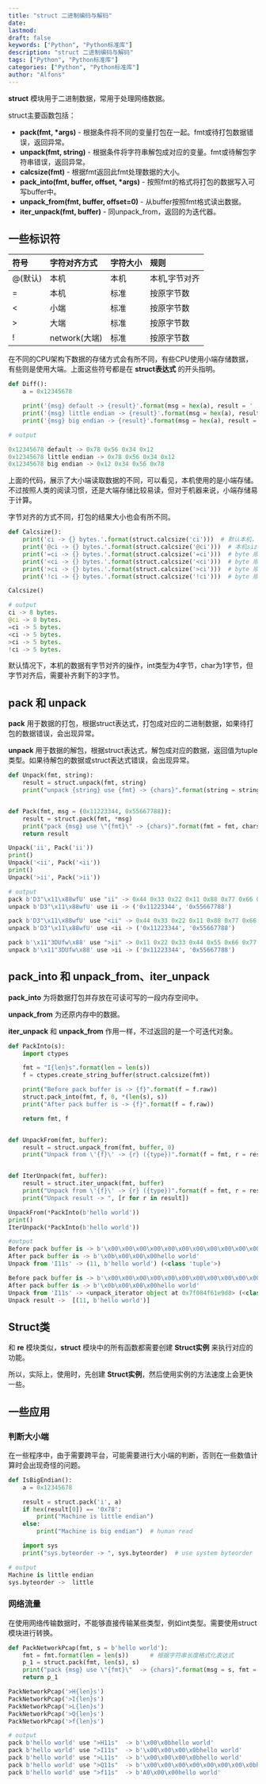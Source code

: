 ```yaml
---
title: "struct 二进制编码与解码"
date: 
lastmod: 
draft: false
keywords: ["Python", "Python标准库"]
description: "struct 二进制编码与解码"
tags: ["Python", "Python标准库"]
categories: ["Python", "Python标准库"]
author: "Alfons"
---
```


**struct** 模块用于二进制数据，常用于处理网络数据。

<!--more-->

struct主要函数包括：

- **pack(fmt, \*args)** - 根据条件将不同的变量打包在一起。fmt或待打包数据错误，返回异常。
- **unpack(fmt, string)** - 根据条件将字符串解包成对应的变量。fmt或待解包字符串错误，返回异常。
- **calcsize(fmt)** - 根据fmt返回此fmt处理数据的大小。
- **pack_into(fmt, buffer, offset, \*args)** - 按照fmt的格式将打包的数据写入可写buffer中。
- **unpack_from(fmt, buffer, offset=0)** - 从buffer按照fmt格式读出数据。
- **iter_unpack(fmt, buffer)** - 同unpack_from，返回的为迭代器。

## 一些标识符

| 符号    | 字符对齐方式  | 字符大小 | 规则          |
| :------ | :------------ | :------- | :------------ |
| @(默认) | 本机          | 本机     | 本机,字节对齐 |
| =       | 本机          | 标准     | 按原字节数    |
| <       | 小端          | 标准     | 按原字节数    |
| >       | 大端          | 标准     | 按原字节数    |
| !       | network(大端) | 标准     | 按原字节数    |

在不同的CPU架构下数据的存储方式会有所不同，有些CPU使用小端存储数据，有些则是使用大端。上面这些符号都是在 **struct表达式** 的开头指明。

```python
def Diff():
    a = 0x12345678

    print('{msg} default -> {result}'.format(msg = hex(a), result = ' '.join([hex(r) for r in struct.pack('i', a)])))
    print('{msg} little endian -> {result}'.format(msg = hex(a), result = ' '.join([hex(r) for r in struct.pack('<i', a)])))
    print('{msg} big endian -> {result}'.format(msg = hex(a), result = ' '.join([hex(r) for r in struct.pack('>i', a)])))

# output

0x12345678 default -> 0x78 0x56 0x34 0x12
0x12345678 little endian -> 0x78 0x56 0x34 0x12
0x12345678 big endian -> 0x12 0x34 0x56 0x78
```

上面的代码，展示了大小端读取数据的不同，可以看见，本机使用的是小端存储。不过按照人类的阅读习惯，还是大端存储比较易读，但对于机器来说，小端存储易于计算。

字节对齐的方式不同，打包的结果大小也会有所不同。

```python
def Calcsize():
    print('ci -> {} bytes.'.format(struct.calcsize('ci')))  # 默认本机，字节补齐
    print('@ci -> {} bytes.'.format(struct.calcsize('@ci')))  # 本机size大小，字节补齐
    print('=ci -> {} bytes.'.format(struct.calcsize('=ci')))  # byte 顺序为本机，size 为标准字节数
    print('<ci -> {} bytes.'.format(struct.calcsize('<ci')))  # byte 顺序小端，size 为标准字节数
    print('>ci -> {} bytes.'.format(struct.calcsize('>ci')))  # byte 顺序大端，size 为标准字节数
    print('!ci -> {} bytes.'.format(struct.calcsize('!ci')))  # byte 顺序网络序(大端)，size 为标准字节数

Calcsize()

# output
ci -> 8 bytes.
@ci -> 8 bytes.
=ci -> 5 bytes.
<ci -> 5 bytes.
>ci -> 5 bytes.
!ci -> 5 bytes.
```

默认情况下，本机的数据有字节对齐的操作，int类型为4字节，char为1字节，但字节对齐后，需要补齐剩下的3字节。

## pack 和 unpack

**pack** 用于数据的打包，根据struct表达式，打包成对应的二进制数据，如果待打包的数据错误，会出现异常。

**unpack** 用于数据的解包，根据struct表达式，解包成对应的数据，返回值为tuple类型。如果待解包的数据或struct表达式错误，会出现异常。

```python
def Unpack(fmt, string):
    result = struct.unpack(fmt, string)
    print("unpack {string} use {fmt} -> {chars}".format(string = string, fmt = fmt, chars = tuple([hex(r) for r in result])))


def Pack(fmt, msg = (0x11223344, 0x55667788)):
    result = struct.pack(fmt, *msg)
    print("pack {msg} use \"{fmt}\" -> {chars}".format(fmt = fmt, chars = " ".join([hex(r) for r in result]), msg = result))
    return result

Unpack('ii', Pack('ii'))
print()
Unpack('<ii', Pack('<ii'))
print()
Unpack('>ii', Pack('>ii'))

# output
pack b'D3"\x11\x88wfU' use "ii" -> 0x44 0x33 0x22 0x11 0x88 0x77 0x66 0x55
unpack b'D3"\x11\x88wfU' use ii -> ('0x11223344', '0x55667788')

pack b'D3"\x11\x88wfU' use "<ii" -> 0x44 0x33 0x22 0x11 0x88 0x77 0x66 0x55
unpack b'D3"\x11\x88wfU' use <ii -> ('0x11223344', '0x55667788')

pack b'\x11"3DUfw\x88' use ">ii" -> 0x11 0x22 0x33 0x44 0x55 0x66 0x77 0x88
unpack b'\x11"3DUfw\x88' use >ii -> ('0x11223344', '0x55667788')
```

## pack_into 和 unpack_from、iter_unpack

**pack_into** 为将数据打包并存放在可读可写的一段内存空间中。

**unpack_from** 为还原内存中的数据。

**iter_unpack** 和 **unpack_from** 作用一样，不过返回的是一个可迭代对象。

```python
def PackInto(s):
    import ctypes

    fmt = "I{len}s".format(len = len(s))
    f = ctypes.create_string_buffer(struct.calcsize(fmt))

    print("Before pack buffer is -> {f}".format(f = f.raw))
    struct.pack_into(fmt, f, 0, *(len(s), s))
    print("After pack buffer is -> {f}".format(f = f.raw))

    return fmt, f


def UnpackFrom(fmt, buffer):
    result = struct.unpack_from(fmt, buffer, 0)
    print("Unpack from \'{f}\' -> {r} ({type})".format(f = fmt, r = result, type = type(result)))


def IterUnpack(fmt, buffer):
    result = struct.iter_unpack(fmt, buffer)
    print("Unpack from \'{f}\' -> {r} ({type})".format(f = fmt, r = result, type = type(result)))
    print("Unpack result -> ", [r for r in result])

UnpackFrom(*PackInto(b'hello world'))
print()
IterUnpack(*PackInto(b'hello world'))

#output
Before pack buffer is -> b'\x00\x00\x00\x00\x00\x00\x00\x00\x00\x00\x00\x00\x00\x00\x00'
After pack buffer is -> b'\x0b\x00\x00\x00hello world'
Unpack from 'I11s' -> (11, b'hello world') (<class 'tuple'>)

Before pack buffer is -> b'\x00\x00\x00\x00\x00\x00\x00\x00\x00\x00\x00\x00\x00\x00\x00'
After pack buffer is -> b'\x0b\x00\x00\x00hello world'
Unpack from 'I11s' -> <unpack_iterator object at 0x7f084f61e9d8> (<class 'unpack_iterator'>)
Unpack result ->  [(11, b'hello world')]
```

## Struct类

和 **re** 模块类似，**struct** 模块中的所有函数都需要创建 **Struct实例** 来执行对应的功能。

所以，实际上，使用时，先创建 **Struct实例**，然后使用实例的方法速度上会更快一些。

## 一些应用

### 判断大小端

在一些程序中，由于需要跨平台，可能需要进行大小端的判断，否则在一些数值计算时会出现奇怪的问题。

```python
def IsBigEndian():
    a = 0x12345678

    result = struct.pack('i', a)
    if hex(result[0]) == '0x78':
        print("Machine is little endian")
    else:
        print("Machine is big endian")  # human read

    import sys
    print("sys.byteorder -> ", sys.byteorder)  # use system byteorder

# output
Machine is little endian
sys.byteorder ->  little
```

### 网络流量

在使用网络传输数据时，不能够直接传输某些类型，例如int类型。需要使用struct模块进行转换。

```python
def PackNetworkPcap(fmt, s = b'hello world'):
    fmt = fmt.format(len = len(s))      # 根据字符串长度格式化表达式
    p_1 = struct.pack(fmt, len(s), s)
    print("pack {msg} use \"{fmt}\"  -> {chars}".format(msg = s, fmt = fmt, chars = p_1))
    return p_1

PackNetworkPcap('>H{len}s')
PackNetworkPcap('>I{len}s')
PackNetworkPcap('>L{len}s')
PackNetworkPcap('>Q{len}s')
PackNetworkPcap('>f{len}s')

# output
pack b'hello world' use ">H11s"  -> b'\x00\x0bhello world'
pack b'hello world' use ">I11s"  -> b'\x00\x00\x00\x0bhello world'
pack b'hello world' use ">L11s"  -> b'\x00\x00\x00\x0bhello world'
pack b'hello world' use ">Q11s"  -> b'\x00\x00\x00\x00\x00\x00\x00\x0bhello world'
pack b'hello world' use ">f11s"  -> b'A0\x00\x00hello world'
```